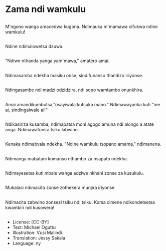 # Zama ndi wamkulu

##
M'ngono wanga amacedwa kugona. Ndimauka m'mamawa cifukwa ndine wamkulu!

##
Ndine ndimalowetsa dzuwa.

##
"Ndiwe nthanda yanga yam'mawa," amatero amai.

##
Ndimasamba ndekha masiku onse, sindifunanso thandizo iriyonse.

##
Ndingasambe ndi madzi odzidzira, ndi sopo wamtambo onunkhira.

##
Amai amandikumbutsa,"osayiwala kutsuka mano." Ndimawayanka kuti "ine ai, sindingaiwale ai!"

##
Ndikasiriza kusamba, ndimapatsa moni agogo amuna ndi alongo a atate anga. Ndimawafunira tsiku labwino.

##
Kenaka ndimabvala ndekha. "Ndine wamkulu tsopano amama," ndimanena.

##
Ndimanga mabatani komanso nthambo za nsapato ndekha.

##
Ndimayesetsa kuti mbale wanga adziwe nkhani zonse za kusukulu.

##
Mukalasi ndimacita zonse zothekera munjira iriyonse.

##
Ndimacita zabwino zonsezi tsiku ndi tsiku. Koma cimene ndikondetsetsa kwambiri ndi kusowera!

##
* License: [CC-BY]
* Text: Michael Oguttu
* Illustration: Vusi Malindi
* Translation: Jessy Sakala
* Language: ny
